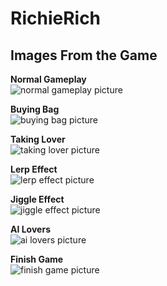 # RichieRich


## Images From the Game

**Normal Gameplay**\
![normal gameplay picture](https://github.com/Egroses/RichieRich/blob/main/Images/NormalGameplay.png)

**Buying Bag**\
![buying bag picture](https://github.com/Egroses/RichieRich/blob/main/Images/BuyingBag.png)

**Taking Lover**\
![taking lover picture](https://github.com/Egroses/RichieRich/blob/main/Images/TakingLover.png)

**Lerp Effect**\
![lerp effect picture](https://github.com/Egroses/RichieRich/blob/main/Images/LerpEffect.png)

**Jiggle Effect**\
![jiggle effect picture](https://github.com/Egroses/RichieRich/blob/main/Images/JiggleEffect.png)

**AI Lovers**\
![ai lovers picture](https://github.com/Egroses/RichieRich/blob/main/Images/AILover.png)

**Finish Game**\
![finish game picture](https://github.com/Egroses/RichieRich/blob/main/Images/FinishGame.png)
